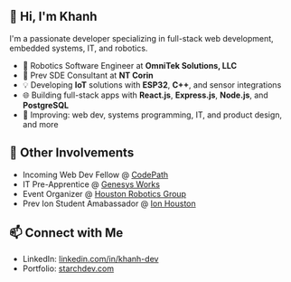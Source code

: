 ## 👋 Hi, I'm Khanh 
I'm a passionate developer specializing in full-stack web development, embedded systems, IT, and robotics.

- 🤖 Robotics Software Engineer at **OmniTek Solutions, LLC**
- 🔧 Prev SDE Consultant at **NT Corin**
- 💡 Developing **IoT** solutions with **ESP32**, **C++**, and sensor integrations  
- 🌐 Building full-stack apps with **React.js**, **Express.js**, **Node.js**, and **PostgreSQL**  
- 🧠 Improving: web dev, systems programming, IT, and product design, and more

## 💼 Other Involvements
- Incoming Web Dev Fellow @ [CodePath](https://www.codepath.org/)
- IT Pre-Apprentice @ [Genesys Works](https://genesysworks.org/)
- Event Organizer @ [Houston Robotics Group](https://www.meetup.com/houstonroboticsgroup/)
- Prev Ion Student Amabassador @ [Ion Houston](https://iondistrict.com/)

## 📫 Connect with Me
- LinkedIn: [linkedin.com/in/khanh-dev](https://www.linkedin.com/in/khanh-dev/)
- Portfolio: [starchdev.com](https://starchdev.com/)

<!--
**sixthsenseriot/sixthsenseriot** is a ✨ _special_ ✨ repository because its `README.md` (this file) appears on your GitHub profile.

Here are some ideas to get you started:

- 🔭 I’m currently working on ...
- 🌱 I’m currently learning ...
- 👯 I’m looking to collaborate on ...
- 🤔 I’m looking for help with ...
- 💬 Ask me about ...
- 📫 How to reach me: ...
- 😄 Pronouns: ...
- ⚡ Fun fact: ...
-->
